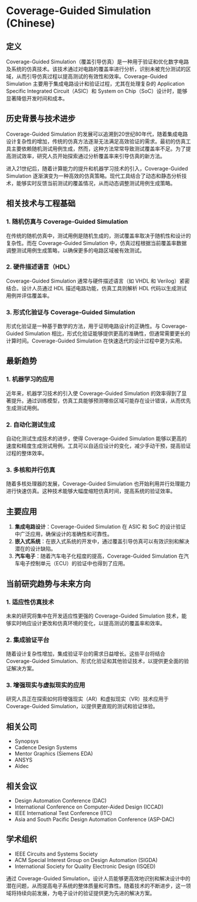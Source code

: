 # Coverage-Guided Simulation (Chinese)

## 定义

Coverage-Guided Simulation（覆盖引导仿真）是一种用于验证和优化数字电路及系统的仿真技术。该技术通过对电路的覆盖率进行分析，识别未被充分测试的区域，从而引导仿真过程以提高测试的有效性和效率。Coverage-Guided Simulation 主要用于集成电路设计和验证过程，尤其在处理复杂的 Application Specific Integrated Circuit（ASIC）和 System on Chip（SoC）设计时，能够显著降低开发时间和成本。

## 历史背景与技术进步

Coverage-Guided Simulation 的发展可以追溯到20世纪80年代，随着集成电路设计复杂性的增加，传统的仿真方法逐渐无法满足高效验证的需求。最初的仿真工具主要依赖随机测试用例生成，然而，这种方法常常导致测试覆盖率不足。为了提高测试效率，研究人员开始探索通过分析覆盖率来引导仿真的新方法。

进入21世纪后，随着计算能力的提升和机器学习技术的引入，Coverage-Guided Simulation 逐渐演变为一种高效的仿真策略。现代工具结合了动态和静态分析技术，能够实时反馈当前测试的覆盖情况，从而动态调整测试用例生成策略。

## 相关技术与工程基础

### 1. 随机仿真与 Coverage-Guided Simulation

在传统的随机仿真中，测试用例是随机生成的，测试覆盖率取决于随机性和设计的复杂性。而在 Coverage-Guided Simulation 中，仿真过程根据当前覆盖率数据调整测试用例生成策略，以确保更多的电路区域被有效测试。

### 2. 硬件描述语言（HDL）

Coverage-Guided Simulation 通常与硬件描述语言（如 VHDL 和 Verilog）紧密结合。设计人员通过 HDL 描述电路功能，仿真工具则解析 HDL 代码以生成测试用例并评估覆盖率。

### 3. 形式化验证与 Coverage-Guided Simulation

形式化验证是一种基于数学的方法，用于证明电路设计的正确性。与 Coverage-Guided Simulation 相比，形式化验证能够提供更高的准确性，但通常需要更长的计算时间。Coverage-Guided Simulation 在快速迭代的设计过程中更为实用。

## 最新趋势

### 1. 机器学习的应用

近年来，机器学习技术的引入使 Coverage-Guided Simulation 的效率得到了显著提升。通过训练模型，仿真工具能够预测哪些区域可能存在设计错误，从而优先生成测试用例。

### 2. 自动化测试生成

自动化测试生成技术的进步，使得 Coverage-Guided Simulation 能够以更高的速度和精度生成测试用例。工具可以自适应设计的变化，减少手动干预，提高验证过程的整体效率。

### 3. 多核和并行仿真

随着多核处理器的发展，Coverage-Guided Simulation 也开始利用并行处理能力进行快速仿真。这种技术能够大幅度缩短仿真时间，提高系统的验证效率。

## 主要应用

1. **集成电路设计**：Coverage-Guided Simulation 在 ASIC 和 SoC 的设计验证中广泛应用，确保设计的准确性和可靠性。
2. **嵌入式系统**：在嵌入式系统的开发中，通过覆盖引导仿真可以有效识别和解决潜在的设计缺陷。
3. **汽车电子**：随着汽车电子化程度的提高，Coverage-Guided Simulation 在汽车电子控制单元（ECU）的验证中也得到了应用。

## 当前研究趋势与未来方向

### 1. 适应性仿真技术

未来的研究将集中在开发适应性更强的 Coverage-Guided Simulation 技术，能够实时响应设计更改和仿真环境的变化，以提高测试的覆盖率和效率。

### 2. 集成验证平台

随着设计复杂性增加，集成验证平台的需求日益增长。这些平台将结合 Coverage-Guided Simulation、形式化验证和其他验证技术，以提供更全面的验证解决方案。

### 3. 增强现实与虚拟现实的应用

研究人员正在探索如何将增强现实（AR）和虚拟现实（VR）技术应用于 Coverage-Guided Simulation，以提供更直观的测试和验证体验。

## 相关公司

- Synopsys
- Cadence Design Systems
- Mentor Graphics (Siemens EDA)
- ANSYS
- Aldec

## 相关会议

- Design Automation Conference (DAC)
- International Conference on Computer-Aided Design (ICCAD)
- IEEE International Test Conference (ITC)
- Asia and South Pacific Design Automation Conference (ASP-DAC)

## 学术组织

- IEEE Circuits and Systems Society
- ACM Special Interest Group on Design Automation (SIGDA)
- International Society for Quality Electronic Design (ISQED)

通过 Coverage-Guided Simulation，设计人员能够更高效地识别和解决设计中的潜在问题，从而提高电子系统的整体质量和可靠性。随着技术的不断进步，这一领域将持续向前发展，为电子设计的验证提供更为先进的解决方案。
